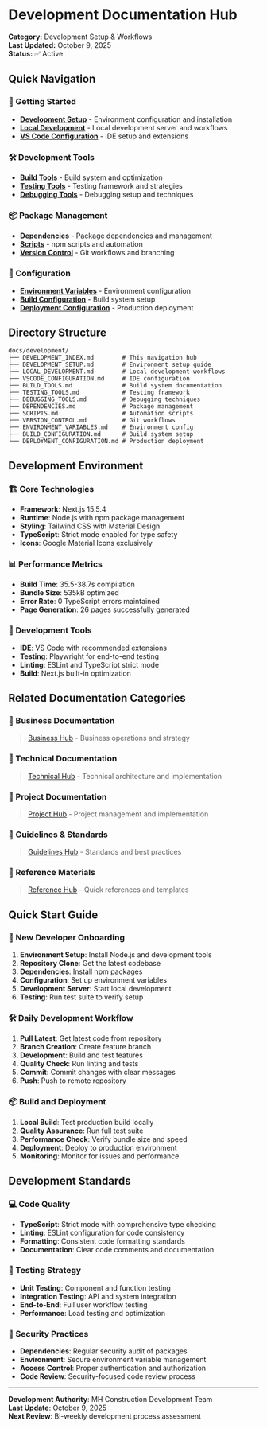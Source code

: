 # Development Documentation Hub

**Category:** Development Setup & Workflows  
**Last Updated:** October 9, 2025  
**Status:** ✅ Active  

## Quick Navigation

### 🚀 Getting Started

- [**Development Setup**](./DEVELOPMENT_SETUP.md) - Environment configuration and installation
- [**Local Development**](./LOCAL_DEVELOPMENT.md) - Local development server and workflows
- [**VS Code Configuration**](./VSCODE_CONFIGURATION.md) - IDE setup and extensions

### 🛠️ Development Tools

- [**Build Tools**](./BUILD_TOOLS.md) - Build system and optimization
- [**Testing Tools**](./TESTING_TOOLS.md) - Testing framework and strategies
- [**Debugging Tools**](./DEBUGGING_TOOLS.md) - Debugging setup and techniques

### 📦 Package Management

- [**Dependencies**](./DEPENDENCIES.md) - Package dependencies and management
- [**Scripts**](./SCRIPTS.md) - npm scripts and automation
- [**Version Control**](./VERSION_CONTROL.md) - Git workflows and branching

### 🔧 Configuration

- [**Environment Variables**](./ENVIRONMENT_VARIABLES.md) - Environment configuration
- [**Build Configuration**](./BUILD_CONFIGURATION.md) - Build system setup
- [**Deployment Configuration**](./DEPLOYMENT_CONFIGURATION.md) - Production deployment

## Directory Structure

```text
docs/development/
├── DEVELOPMENT_INDEX.md        # This navigation hub
├── DEVELOPMENT_SETUP.md        # Environment setup guide
├── LOCAL_DEVELOPMENT.md        # Local development workflows
├── VSCODE_CONFIGURATION.md     # IDE configuration
├── BUILD_TOOLS.md              # Build system documentation
├── TESTING_TOOLS.md            # Testing framework
├── DEBUGGING_TOOLS.md          # Debugging techniques
├── DEPENDENCIES.md             # Package management
├── SCRIPTS.md                  # Automation scripts
├── VERSION_CONTROL.md          # Git workflows
├── ENVIRONMENT_VARIABLES.md    # Environment config
├── BUILD_CONFIGURATION.md      # Build system setup
└── DEPLOYMENT_CONFIGURATION.md # Production deployment
```

## Development Environment

### 🏗️ Core Technologies

- **Framework**: Next.js 15.5.4
- **Runtime**: Node.js with npm package management
- **Styling**: Tailwind CSS with Material Design
- **TypeScript**: Strict mode enabled for type safety
- **Icons**: Google Material Icons exclusively

### 📊 Performance Metrics

- **Build Time**: 35.5-38.7s compilation
- **Bundle Size**: 535kB optimized
- **Error Rate**: 0 TypeScript errors maintained
- **Page Generation**: 26 pages successfully generated

### 🔧 Development Tools

- **IDE**: VS Code with recommended extensions
- **Testing**: Playwright for end-to-end testing
- **Linting**: ESLint and TypeScript strict mode
- **Build**: Next.js built-in optimization

## Related Documentation Categories

### 🏢 Business Documentation
>
> [Business Hub](../business/BUSINESS_INDEX.md) - Business operations and strategy

### 🔧 Technical Documentation
>
> [Technical Hub](../technical/TECHNICAL_INDEX.md) - Technical architecture and implementation

### 📝 Project Documentation
>
> [Project Hub](../project/PROJECT_INDEX.md) - Project management and implementation

### 📖 Guidelines & Standards
>
> [Guidelines Hub](../guidelines/GUIDELINES_INDEX.md) - Standards and best practices

### 📑 Reference Materials
>
> [Reference Hub](../reference/REFERENCE_INDEX.md) - Quick references and templates

## Quick Start Guide

### 🚀 New Developer Onboarding

1. **Environment Setup**: Install Node.js and development tools
2. **Repository Clone**: Get the latest codebase
3. **Dependencies**: Install npm packages
4. **Configuration**: Set up environment variables
5. **Development Server**: Start local development
6. **Testing**: Run test suite to verify setup

### 🛠️ Daily Development Workflow

1. **Pull Latest**: Get latest code from repository
2. **Branch Creation**: Create feature branch
3. **Development**: Build and test features
4. **Quality Check**: Run linting and tests
5. **Commit**: Commit changes with clear messages
6. **Push**: Push to remote repository

### 📦 Build and Deployment

1. **Local Build**: Test production build locally
2. **Quality Assurance**: Run full test suite
3. **Performance Check**: Verify bundle size and speed
4. **Deployment**: Deploy to production environment
5. **Monitoring**: Monitor for issues and performance

## Development Standards

### 💻 Code Quality

- **TypeScript**: Strict mode with comprehensive type checking
- **Linting**: ESLint configuration for code consistency
- **Formatting**: Consistent code formatting standards
- **Documentation**: Clear code comments and documentation

### 🧪 Testing Strategy

- **Unit Testing**: Component and function testing
- **Integration Testing**: API and system integration
- **End-to-End**: Full user workflow testing
- **Performance**: Load testing and optimization

### 🔐 Security Practices

- **Dependencies**: Regular security audit of packages
- **Environment**: Secure environment variable management
- **Access Control**: Proper authentication and authorization
- **Code Review**: Security-focused code review process

---

**Development Authority**: MH Construction Development Team  
**Last Update**: October 9, 2025  
**Next Review**: Bi-weekly development process assessment
